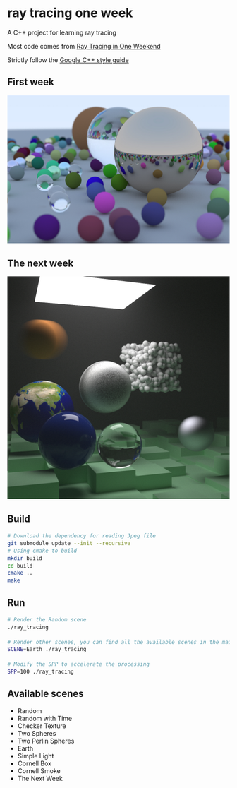 # ray tracing one week

A C++ project for learning ray tracing

Most code comes from [Ray Tracing in One Weekend](https://raytracing.github.io/books/RayTracingInOneWeekend.html)

Strictly follow the [Google C++ style guide](https://google.github.io/styleguide/cppguide.html)

## First week

![](./doc/OneWeek.jpg)

## The next week

![](./doc/TheNextWeek.jpg)

## Build

```bash
# Download the dependency for reading Jpeg file
git submodule update --init --recursive
# Using cmake to build
mkdir build
cd build
cmake ..
make
```

## Run

```bash
# Render the Random scene
./ray_tracing

# Render other scenes, you can find all the available scenes in the main.cpp
SCENE=Earth ./ray_tracing

# Modify the SPP to accelerate the processing
SPP=100 ./ray_tracing
```

## Available scenes

- Random
- Random with Time
- Checker Texture
- Two Spheres
- Two Perlin Spheres
- Earth
- Simple Light
- Cornell Box
- Cornell Smoke
- The Next Week
